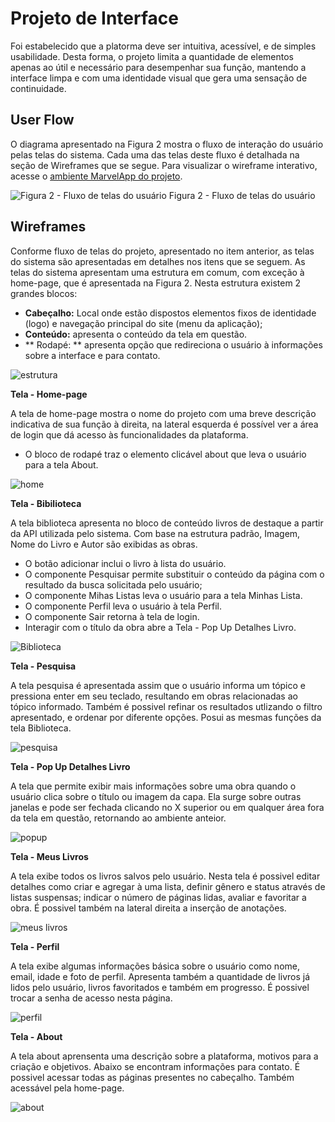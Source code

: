 
# Projeto de Interface

Foi estabelecido que a platorma deve ser intuitiva, acessível, e de simples usabilidade. Desta forma, o projeto limita a quantidade de elementos apenas ao útil e necessário para desempenhar sua função, mantendo a interface limpa e com uma identidade visual que gera uma sensação de continuidade.

## User Flow
O diagrama apresentado na Figura 2 mostra o fluxo de interação do usuário pelas telas do sistema. Cada uma das telas deste fluxo é detalhada na seção de Wireframes que se segue. Para visualizar o wireframe interativo, acesse o [ambiente MarvelApp do projeto](https://marvelapp.com/prototype/9g9667i/screen/91388805).

![Figura 2 - Fluxo de telas do usuário](https://user-images.githubusercontent.com/128759659/233855933-9c832088-0df2-4e0a-ab6a-82af0f655c76.png)
Figura 2 - Fluxo de telas do usuário

## Wireframes

Conforme fluxo de telas do projeto, apresentado no item anterior, as telas do sistema são apresentadas em detalhes nos itens que se seguem.  As telas do sistema apresentam uma estrutura em comum, com exceção à home-page, que é apresentada na Figura 2. Nesta estrutura existem 2 grandes blocos:
* **Cabeçalho:** Local onde estão dispostos elementos fixos de identidade (logo) e navegação principal do site (menu da aplicação);
* **Conteúdo:** apresenta o conteúdo da tela em questão.
*  ** Rodapé: ** apresenta opção que redireciona o usuário à informações sobre a interface e para contato.

![estrutura](https://user-images.githubusercontent.com/128759659/233857509-0f90236a-cdf1-4e71-a033-b311942029ae.png)

**Tela - Home-page**

A tela de home-page mostra o nome do projeto com uma breve descrição indicativa de sua função à direita, na lateral esquerda é possível ver a área de login que dá acesso às funcionalidades da plataforma.
* O bloco de rodapé traz o elemento clicável about que leva o usuário para a tela About.

![home](https://user-images.githubusercontent.com/128759659/233858115-a75b7527-4894-4621-b932-939d9ebea0e3.png)

**Tela - Bibilioteca**

A tela biblioteca apresenta no bloco de conteúdo livros de destaque a partir da API utilizada pelo sistema. Com base na estrutura padrão, Imagem, Nome do Livro e Autor são exibidas as obras.
* O botão adicionar inclui o livro à lista do usuário.
* O componente Pesquisar permite substituir o conteúdo da página com o resultado da busca solicitada pelo usuário;
* O componente Mihas Listas leva o usuário para a tela Minhas Lista.
* O componente Perfil leva o usuário à tela Perfil.
* O componente Sair retorna à tela de login.
* Interagir com o título da obra abre a Tela - Pop Up Detalhes Livro.

![Biblioteca](https://user-images.githubusercontent.com/128759659/233859579-e42e8e5b-5958-45a3-b61d-4580143b1642.png)

**Tela - Pesquisa**

A tela pesquisa é apresentada assim que o usuário informa um tópico e pressiona enter em seu teclado, resultando em obras relacionadas ao tópico informado. Também é possivel refinar os resultados utlizando o filtro apresentado, e ordenar por diferente opções. Posui as mesmas funções da tela Biblioteca.

![pesquisa](https://user-images.githubusercontent.com/128759659/233863010-8887f050-ecfe-43ee-8e03-e6df0693d4ff.png)

**Tela - Pop Up Detalhes Livro**

A tela que permite exibir mais informações sobre uma obra quando o usuário clica sobre o título ou imagem da capa. Ela surge sobre outras janelas e pode ser fechada clicando no X superior ou em qualquer área fora da tela em questão, retornando ao ambiente anteior. 

![popup](https://user-images.githubusercontent.com/128759659/233863438-2bc90ac1-9667-440b-b051-8ee809ba5b30.png)

**Tela - Meus Livros**

A tela exibe todos os livros salvos pelo usuário. Nesta tela é possivel editar detalhes como criar e agregar à uma lista, definir gênero e status através de listas suspensas; indicar o número de páginas lidas, avaliar e favoritar a obra. É possivel também na lateral direita a inserção de anotações. 

![meus livros](https://user-images.githubusercontent.com/128759659/233864095-0b7af599-a733-422e-b075-9963bc1ef04c.png)

**Tela - Perfil**

A tela exibe algumas informações básica sobre o usuário como nome, email, idade e foto de perfil. Apresenta também a quantidade de livros já lidos pelo usuário, livros favoritados e também em progresso. É possivel trocar a senha de acesso nesta página. 

![perfil](https://user-images.githubusercontent.com/128759659/233865192-ffee4bd2-e288-4384-ab66-92df3607ca4c.png)

**Tela - About**

A tela about aprensenta uma descrição sobre a plataforma, motivos para a criação e objetivos. Abaixo se encontram informações para contato. É possivel acessar todas as páginas presentes no cabeçalho. Também acessável pela home-page.

![about](https://user-images.githubusercontent.com/128759659/233865621-77ae182f-5add-423e-8319-1442e24f5e76.png)
